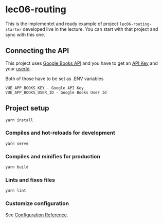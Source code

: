 # lec06-routing

This is the implementet and ready example of project `lec06-routing-starter` developed live in the lecture. You can start with that project and sync with this one.

## Connecting the API
This project uses [Google Books API](https://developers.google.com/books/docs/v1/using) and you have to get an [API Key](https://developers.google.com/books/docs/v1/using#APIKey) and your [userId](https://developers.google.com/books/docs/v1/using#ids-on-google-books-site).

Both of those have to be set as .ENV variables

    VUE_APP_BOOKS_KEY - Google API Key
    VUE_APP_BOOKS_USER_ID - Google Books User Id



## Project setup
```
yarn install
```

### Compiles and hot-reloads for development
```
yarn serve
```

### Compiles and minifies for production
```
yarn build
```

### Lints and fixes files
```
yarn lint
```

### Customize configuration
See [Configuration Reference](https://cli.vuejs.org/config/).
